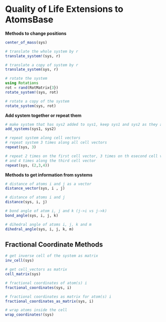 # Quality of Life Extensions to AtomsBase

**Methods to change positions**

```julia
center_of_mass(sys)

# translate the whole system by r
translate_system!(sys, r)

# translate a copy of system by r
translate_system(sys, r)

# rotate the system
using Rotations
rot = rand(RotMatrix{3})
rotate_system!(sys, rot)

# rotate a copy of the system
rotate_system(sys, rot)
```

**Add system together or repeat them**

```julia
# make system that has sys2 added to sys1, keep sys1 and sys2 as they are
add_systems(sys1, sys2)

# repeat system along cell vectors
# repeat system 3 times along all cell vectors
repeat(sys, 3)

# repeat 2 times on the first cell vector, 3 times on th esecond cell vector
# and 4 times along the third cell vector
repeat(sys, (2,3,4))
```

**Methods to get information from systems**

```julia
# distance of atoms i and j as a vector
distance_vector(sys, i , j)

# distance of atoms i and j
distance(sys, i, j)

# bond angle of atom i, j and k (j->i vs j->k)
bond_angle(sys, i, j, k)

# dihedral angle of atoms i, j, k and m
dihedral_angle(sys, i, j, k, m)
```

## Fractional Coordinate Methods

```julia
# get inverse cell of the system as matrix
inv_cell(sys)

# get cell_vectors as matrix
cell_matrix(sys)

# fractional coordinates of atom(s) i
fractional_coordinates(sys, i)

# fractional coordinates as matrix for atom(s) i
fractional_coordinates_as_matrix(sys, i)

# wrap atoms inside the cell
wrap_coordinates!(sys)
```